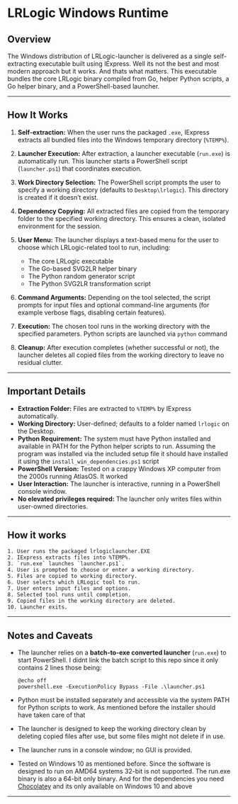 # LRLogic Windows Runtime

## Overview

The Windows distribution of LRLogic-launcher is delivered as a single self-extracting executable built using IExpress. Well its not the best and most modern approach but it works. And thats what matters. This executable bundles the core LRLogic binary compiled from Go, helper Python scripts, a Go helper binary, and a PowerShell-based launcher.

---

## How It Works

1. **Self-extraction:**
   When the user runs the packaged `.exe`, IExpress extracts all bundled files into the Windows temporary directory (`%TEMP%`).

2. **Launcher Execution:**
   After extraction, a launcher executable (`run.exe`) is automatically run. This launcher starts a PowerShell script (`launcher.ps1`) that coordinates execution.

3. **Work Directory Selection:**
   The PowerShell script prompts the user to specify a working directory (defaults to `Desktop\lrlogic`). This directory is created if it doesn’t exist.

4. **Dependency Copying:**
   All extracted files are copied from the temporary folder to the specified working directory. This ensures a clean, isolated environment for the session.

5. **User Menu:**
   The launcher displays a text-based menu for the user to choose which LRLogic-related tool to run, including:

   * The core LRLogic executable
   * The Go-based SVG2LR helper binary
   * The Python random generator script
   * The Python SVG2LR transformation script

6. **Command Arguments:**
   Depending on the tool selected, the script prompts for input files and optional command-line arguments (for example verbose flags, disabling certain features).

7. **Execution:**
   The chosen tool runs in the working directory with the specified parameters. Python scripts are launched via `python` command

8. **Cleanup:**
   After execution completes (whether successful or not), the launcher deletes all copied files from the working directory to leave no residual clutter.

---

## Important Details

* **Extraction Folder:** Files are extracted to `%TEMP%` by IExpress automatically.
* **Working Directory:** User-defined; defaults to a folder named `lrlogic` on the Desktop.
* **Python Requirement:** The system must have Python installed and available in PATH for the Python helper scripts to run. Assuming the program was installed via the included setup file it should have installed it using the `install_win_dependencies.ps1` script
* **PowerShell Version:** Tested on a crappy Windows XP computer from the 2000s running AtlasOS. It worked
* **User Interaction:** The launcher is interactive, running in a PowerShell console window.
* **No elevated privileges required:** The launcher only writes files within user-owned directories.

---

## How it works

```
1. User runs the packaged lrlogiclauncher.EXE
2. IExpress extracts files into %TEMP%.
3. `run.exe` launches `launcher.ps1`.
4. User is prompted to choose or enter a working directory.
5. Files are copied to working directory.
6. User selects which LRLogic tool to run.
7. User enters input files and options.
8. Selected tool runs until completion.
9. Copied files in the working directory are deleted.
10. Launcher exits.
```

---

## Notes and Caveats

* The launcher relies on a **batch-to-exe converted launcher** (`run.exe`) to start PowerShell. I didnt link the batch script to this repo since it only contains 2 lines those being:

      @echo off
      powershell.exe -ExecutionPolicy Bypass -File .\launcher.ps1

* Python must be installed separately and accessible via the system PATH for Python scripts to work. As mentioned before the installer should have taken care of that
* The launcher is designed to keep the working directory clean by deleting copied files after use, but some files might not delete if in use.
* The launcher runs in a console window; no GUI is provided.
* Tested on Windows 10 as mentioned before. Since the software is designed to run on AMD64 systems 32-bit is not supported. The run.exe binary is also a 64-bit only binary. And for the dependencies you need [Chocolatey](https://chocolatey.org/) and its only available on Windows 10 and above

---

